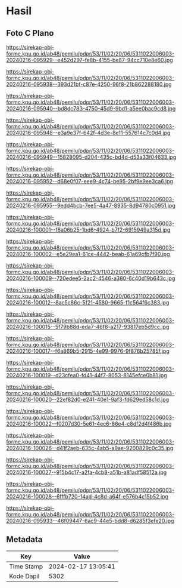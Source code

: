 # Hasil

## Foto C Plano

https://sirekap-obj-formc.kpu.go.id/ab48/pemilu/pdpr/53/11/02/20/06/5311022006003-20240216-095929--e452d297-fe8b-4155-be87-94cc710e8e60.jpg

https://sirekap-obj-formc.kpu.go.id/ab48/pemilu/pdpr/53/11/02/20/06/5311022006003-20240216-095938--393d21bf-c87e-4250-96f8-21b862288180.jpg

https://sirekap-obj-formc.kpu.go.id/ab48/pemilu/pdpr/53/11/02/20/06/5311022006003-20240216-095940--bd8dc783-4750-45d9-9bd1-a5ee0bac9cd8.jpg

https://sirekap-obj-formc.kpu.go.id/ab48/pemilu/pdpr/53/11/02/20/06/5311022006003-20240216-095948--e3a9e37f-642f-4d3e-8e11-557614c7c0d4.jpg

https://sirekap-obj-formc.kpu.go.id/ab48/pemilu/pdpr/53/11/02/20/06/5311022006003-20240216-095949--15828095-d204-435c-bd4d-d53a33f04633.jpg

https://sirekap-obj-formc.kpu.go.id/ab48/pemilu/pdpr/53/11/02/20/06/5311022006003-20240216-095952--d68e0f07-eee9-4c74-be95-2bf9e9ee3ca6.jpg

https://sirekap-obj-formc.kpu.go.id/ab48/pemilu/pdpr/53/11/02/20/06/5311022006003-20240216-095955--9edd4bcb-7ee5-4a47-8935-8d94780c0951.jpg

https://sirekap-obj-formc.kpu.go.id/ab48/pemilu/pdpr/53/11/02/20/06/5311022006003-20240216-100001--f6a06b25-1bd6-4924-b7f2-6915949a315d.jpg

https://sirekap-obj-formc.kpu.go.id/ab48/pemilu/pdpr/53/11/02/20/06/5311022006003-20240216-100002--e5e29ea1-61ce-4442-beab-61a69cfb7f90.jpg

https://sirekap-obj-formc.kpu.go.id/ab48/pemilu/pdpr/53/11/02/20/06/5311022006003-20240216-100009--720edee5-2ac2-4546-a380-6c40d19b643c.jpg

https://sirekap-obj-formc.kpu.go.id/ab48/pemilu/pdpr/53/11/02/20/06/5311022006003-20240216-100012--8ac5c86c-5f21-4580-9665-f1c564f6c383.jpg

https://sirekap-obj-formc.kpu.go.id/ab48/pemilu/pdpr/53/11/02/20/06/5311022006003-20240216-100015--5f79b88d-eda7-46f8-a217-93817eb5d9cc.jpg

https://sirekap-obj-formc.kpu.go.id/ab48/pemilu/pdpr/53/11/02/20/06/5311022006003-20240216-100017--f6a869b5-2915-4e99-9976-9f876b25785f.jpg

https://sirekap-obj-formc.kpu.go.id/ab48/pemilu/pdpr/53/11/02/20/06/5311022006003-20240216-100019--d23cfea0-fd41-44f7-8053-8145efce0b81.jpg

https://sirekap-obj-formc.kpu.go.id/ab48/pemilu/pdpr/53/11/02/20/06/5311022006003-20240216-100020--22ef82d0-e241-40e1-9af3-fd629ed58c1d.jpg

https://sirekap-obj-formc.kpu.go.id/ab48/pemilu/pdpr/53/11/02/20/06/5311022006003-20240216-100022--f0207d30-5e61-4ec6-86e4-c8df2d4f486b.jpg

https://sirekap-obj-formc.kpu.go.id/ab48/pemilu/pdpr/53/11/02/20/06/5311022006003-20240216-100026--d41f2aeb-635c-4ab5-a9ae-9200829c0c35.jpg

https://sirekap-obj-formc.kpu.go.id/ab48/pemilu/pdpr/53/11/02/20/06/5311022006003-20240216-100027--915b4c17-a2fa-4cb8-a51b-a81adf58512a.jpg

https://sirekap-obj-formc.kpu.go.id/ab48/pemilu/pdpr/53/11/02/20/06/5311022006003-20240216-100028--6fffb720-14ad-4c8d-a64f-e576b4c15b52.jpg

https://sirekap-obj-formc.kpu.go.id/ab48/pemilu/pdpr/53/11/02/20/06/5311022006003-20240216-095933--46f09447-6ac9-44e5-bdd8-d6285f3efe20.jpg


## Metadata

| Key        | Value               |
| ---------- | ------------------- |
| Time Stamp | 2024-02-17 13:05:41 |
| Kode Dapil | 5302                |



